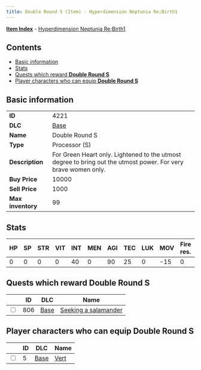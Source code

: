 ```yaml
---
title: Double Round S (Item) - Hyperdimension Neptunia Re;Birth1
---
```


[**Item Index**](/neptunia/rb1/item/index.html) - [Hyperdimension Neptunia Re;Birth1](/neptunia/rb1)

## Contents

- [Basic information](#basic-information)
- [Stats](#stats)
- [Quests which reward **Double Round S**](#quests-which-reward-double-round-s)
- [Player characters who can equip **Double Round S**](#player-characters-who-can-equip-double-round-s)

## Basic information

|   |   |
| -- | -- |
| **ID** | 4221 |
| **DLC** | [Base](/neptunia/rb1/dlc/1-base.html) |
| **Name** | Double Round S |
| **Type** | Processor (S) |
| **Description** | For Green Heart only. Lightened to the utmost degree to bring out the utmost power. For very brave women only. |
| **Buy Price** | 10000 |
| **Sell Price** | 1000 |
| **Max inventory** | 99 |


## Stats

| HP | SP | STR | VIT | INT | MEN | AGI | TEC | LUK | MOV | Fire res. | Ice res. | Wind res. | Lightning res. |
| -- | -- | --- | --- | --- | --- | --- | --- | --- | --- | --------- | -------- | --------- | -------------- |
| 0 | 0 | 0 | 0 | 40 | 0 | 90 | 25 | 0 | -15 | 0 | 0 | 0 | 0 |


## Quests which reward **Double Round S**

|    | ID | DLC | Name |
| -- | -- | --- | ---- |
| <input type="checkbox" id="rb1-quest-1-806" class="trackbox" /> | 806 | [Base](/neptunia/rb1/dlc/1-base.html) | [Seeking a salamander](/neptunia/rb1/quest/1-806-seeking-a-salamander.html) |


## Player characters who can equip **Double Round S**

|    | ID | DLC | Name |
| -- | -- | --- | ---- |
| <input type="checkbox" id="rb1-player-1-5" class="trackbox" /> | 5 | [Base](/neptunia/rb1/dlc/1-base.html) | [Vert](/neptunia/rb1/player/1-5-vert.html) |

